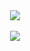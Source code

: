 <div align="center">
  <img src="https://cdn.jsdelivr.net/gh/sun0225SUN/sun0225SUN/assets/images/icon.png" />
  <!-- dynamic message typing effect  -->
  <br/>
  <br/>
  <div>
    <img src="https://readme-typing-svg.demolab.com?font=Fira+Code&pause=1000&width=500&lines=console.log(%22Hello%2C%20World%22);print(%22Hello%2C%20World%22);fmt.Println(%22Hello%2C%20World%22);println!(%22Hello%2C%20World%22);&center=true&size=27" />
  </div>
</div>

